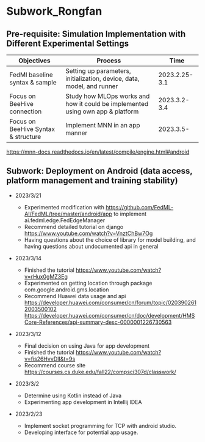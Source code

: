 # Subwork\_Rongfan

## Pre-requisite: Simulation Implementation with Different Experimental Settings
| Objectives                       | Process                                     | Time           |
| -------------------------------- | ------------------------------------------- | -------------- |
| FedMl baseline syntax & sample  | Setting up parameters, initialization, device, data, model, and runner      | 2023.2.25-3.1  |
| Focus on BeeHive connection | Study how MLOps works and how it could be implemented using own app & platform    | 2023.3.2-3.4 |
| Focus on BeeHive Syntax & structure | Implement MNN in an app manner | 2023.3.5- |

https://mnn-docs.readthedocs.io/en/latest/compile/engine.html#android

## Subwork: Deployment on Android (data access, platform management and training stability)

* 2023/3/21
  * Experimented modification with https://github.com/FedML-AI/FedML/tree/master/android/app to implement ai.fedml.edge.FedEdgeManager
  * Recommend detailed tutorial on django https://www.youtube.com/watch?v=VnztChBw7Og
  * Having questions about the choice of library for model building, and having questions about undocumented api in general

* 2023/3/14
  *  Finished the tutorial https://www.youtube.com/watch?v=rHux0gMZ3Eg
  *  Experimented on getting location through package com.google.android.gms.location
  *  Recommend Huawei data usage and api https://developer.huawei.com/consumer/cn/forum/topic/0203902612003500102
  https://developer.huawei.com/consumer/cn/doc/development/HMSCore-References/api-summary-desc-0000001226730563


* 2023/3/12
  *  Final decision on using Java for app development 
  *  Finished the tutorial 
        https://www.youtube.com/watch?v=fis26HvvDII&t=9s
  *  Recommend course site
        https://courses.cs.duke.edu/fall22/compsci307d/classwork/

* 2023/3/2
  *  Determine using Kotlin instead of Java
  *  Experimenting app development in Intellij IDEA

* 2023/2/23
  * Implement socket programming for TCP with android studio.
  *  Developing interface for potential app usage.

